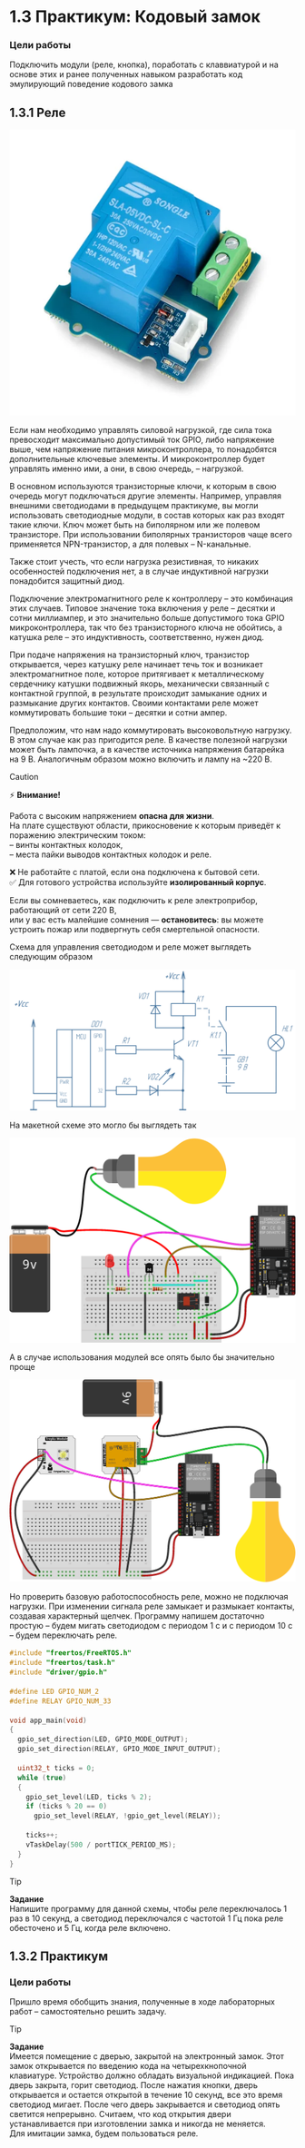 
# 1.3 Практикум: Кодовый замок
### Цели работы
Подключить модули (реле, кнопка), поработать с клаввиатурой и на основе этих и ранее полученных навыком разработать код эмулирующий поведение кодового замка

## 1.3.1 Реле

![image](img/relay.webp)

Если нам необходимо управлять силовой нагрузкой, где сила тока превосходит максимально допустимый ток GPIO, либо напряжение выше, чем напряжение питания микроконтроллера, то понадобятся дополнительные ключевые элементы. И микроконтроллер будет управлять именно ими, а они, в свою очередь, – нагрузкой.

В основном используются транзисторные ключи, к которым в свою очередь могут подключаться другие элементы. Например, управляя внешними светодиодами в предыдущем практикуме, вы могли использовать светодиодные модули, в состав которых как раз входят такие ключи. Ключ может быть на биполярном или же полевом транзисторе. При использовании биполярных транзисторов чаще всего применяется NPN-транзистор, а для полевых – N-канальные. 

Также стоит учесть, что если нагрузка резистивная, то никаких особенностей подключения нет, а в случае индуктивной нагрузки понадобится защитный диод.

Подключение электромагнитного реле к контроллеру – это комбинация этих случаев. Типовое значение тока включения у реле – десятки и сотни миллиампер, и это значительно больше допустимого тока GPIO микроконтроллера, так что без транзисторного ключа не обойтись, а катушка реле – это индуктивность, соответственно, нужен диод.

При подаче напряжения на транзисторный ключ, транзистор открывается, через катушку реле начинает течь ток и возникает электромагнитное поле, которое притягивает к металлическому сердечнику катушки подвижный якорь, механически связанный с контактной группой, в результате происходит замыкание одних и размыкание других контактов. Своими контактами реле может коммутировать большие токи – десятки и сотни ампер.

Предположим, что нам надо коммутировать высоковольтную нагрузку. В этом случае как раз пригодится реле. В качестве полезной нагрузки может быть лампочка, а в качестве источника напряжения батарейка на 9 В. Аналогичным образом можно включить и лампу на ~220 В.

> [!CAUTION]
> ⚡ **Внимание!**
>
> Работа с высоким напряжением **опасна для жизни**.  
> На плате существуют области, прикосновение к которым приведёт к поражению электрическим током:  
> – винты контактных колодок,  
> – места пайки выводов контактных колодок и реле.  
>
> ❌ Не работайте с платой, если она подключена к бытовой сети.  
> ✅ Для готового устройства используйте **изолированный корпус**.  
>
> Если вы сомневаетесь, как подключить к реле электроприбор, работающий от сети 220 В,  
> или у вас есть малейшие сомнения — **остановитесь**: вы можете устроить пожар или подвергнуть себя смертельной опасности.

Схема для управления светодиодом и реле может выглядеть следующим образом

![image](img/led+relay_diagram.png)

На макетной схеме это могло бы выглядеть так

![image](img/01_relay_bb.png)

А в случае использования модулей все опять было бы значительно проще

![image](img/01_relay_amperka_bb.png)

Но проверить базовую работоспособность реле, можно не подключая нагрузки. При изменении сигнала реле замыкает и размыкает контакты, создавая характерный щелчек. 
Программу напишем достаточно простую – будем мигать светодиодом с периодом 1 с и с периодом 10 с – будем переключать реле.

```c
#include "freertos/FreeRTOS.h"
#include "freertos/task.h"
#include "driver/gpio.h"

#define LED GPIO_NUM_2
#define RELAY GPIO_NUM_33

void app_main(void)
{
  gpio_set_direction(LED, GPIO_MODE_OUTPUT);
  gpio_set_direction(RELAY, GPIO_MODE_INPUT_OUTPUT);

  uint32_t ticks = 0;
  while (true)
  {
    gpio_set_level(LED, ticks % 2);
    if (ticks % 20 == 0)
      gpio_set_level(RELAY, !gpio_get_level(RELAY));
    
    ticks++;
    vTaskDelay(500 / portTICK_PERIOD_MS);
  }
}
```
> [!TIP]
> **Задание**  
> Напишите программу для данной схемы, чтобы реле переключалось 1 раз в 10 секунд, а светодиод переключался с частотой 1 Гц пока реле обесточено и 5 Гц, когда реле включено.

## 1.3.2 Практикум
### Цели работы
Пришло время обобщить знания, полученные в ходе лабораторных работ – самостоятельно решить задачу.

> [!TIP]
> **Задание**  
> Имеется помещение с дверью, закрытой на электронный замок. Этот замок открывается по введению кода на четырехкнопочной клавиатуре. Устройство должно обладать визуальной индикацией. Пока дверь закрыта, горит светодиод. После нажатия кнопки, дверь открывается и остается открытой в течение 10 секунд, все это время светодиод мигает. После чего дверь закрывается и светодиод опять светится непрерывно. Считаем, что код открытия двери устанавливается при изготовлении замка и никогда не меняется.  
> Для имитации замка, будем пользоваться реле.
